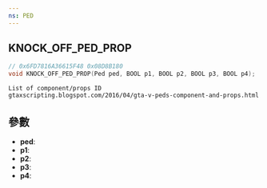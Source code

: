 ```yaml
---
ns: PED
---
```

## KNOCK_OFF_PED_PROP

```c
// 0x6FD7816A36615F48 0x08D8B180
void KNOCK_OFF_PED_PROP(Ped ped, BOOL p1, BOOL p2, BOOL p3, BOOL p4);
```

```
List of component/props ID  
gtaxscripting.blogspot.com/2016/04/gta-v-peds-component-and-props.html  
```

## 參數
* **ped**: 
* **p1**: 
* **p2**: 
* **p3**: 
* **p4**: 

